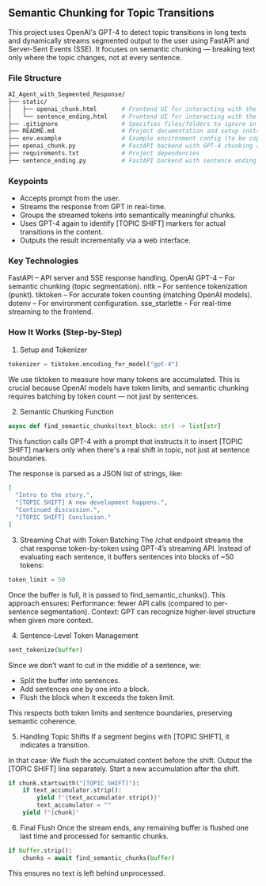 ## Semantic Chunking for Topic Transitions
This project uses OpenAI's GPT-4 to detect topic transitions in long texts and dynamically streams segmented output to the user using FastAPI and Server-Sent Events (SSE). It focuses on semantic chunking — breaking text only where the topic changes, not at every sentence.

### File Structure
```graphql
AI_Agent_with_Segmented_Response/
├── static/
│   ├── openai_chunk.html       # Frontend UI for interacting with the AI agent for openai based chunking
│   └── sentence_ending.html    # Frontend UI for interacting with the AI agent for sentence ending based    chunking
├── .gitignore                  # Specifies files/folders to ignore in Git
├── README.md                   # Project documentation and setup instructions
├── env.example                 # Example environment config (to be copied as `.env`)
├── openai_chunk.py             # FastAPI backend with GPT-4 chunking and streaming logic
├── requirements.txt            # Project dependencies
├── sentence_ending.py          # FastAPI backend with sentence ending based
```

### Keypoints
- Accepts prompt from the user.
- Streams the response from GPT in real-time.
- Groups the streamed tokens into semantically meaningful chunks.
- Uses GPT-4 again to identify [TOPIC SHIFT] markers for actual transitions in the content.
- Outputs the result incrementally via a web interface.

### Key Technologies
FastAPI – API server and SSE response handling.
OpenAI GPT-4 – For semantic chunking (topic segmentation).
nltk – For sentence tokenization (punkt).
tiktoken – For accurate token counting (matching OpenAI models).
dotenv – For environment configuration.
sse_starlette – For real-time streaming to the frontend.

### How It Works (Step-by-Step)
1. Setup and Tokenizer

```python
tokenizer = tiktoken.encoding_for_model("gpt-4")
```
We use tiktoken to measure how many tokens are accumulated. This is crucial because OpenAI models have token limits, and semantic chunking requires batching by token count — not just by sentences.

2. Semantic Chunking Function

```python
async def find_semantic_chunks(text_block: str) -> list[str]
```
This function calls GPT-4 with a prompt that instructs it to insert [TOPIC SHIFT] markers only when there's a real shift in topic, not just at sentence boundaries.

The response is parsed as a JSON list of strings, like:

```json
[
  "Intro to the story.",
  "[TOPIC SHIFT] A new development happens.",
  "Continued discussion.",
  "[TOPIC SHIFT] Conclusion."
]
```

3. Streaming Chat with Token Batching
The /chat endpoint streams the chat response token-by-token using GPT-4’s streaming API.
Instead of evaluating each sentence, it buffers sentences into blocks of ~50 tokens:

```python
token_limit = 50
```
Once the buffer is full, it is passed to find_semantic_chunks().
This approach ensures:
Performance: fewer API calls (compared to per-sentence segmentation).
Context: GPT can recognize higher-level structure when given more context.

4. Sentence-Level Token Management

```python
sent_tokenize(buffer)
```
Since we don’t want to cut in the middle of a sentence, we:
- Split the buffer into sentences.
- Add sentences one by one into a block.
- Flush the block when it exceeds the token limit.

This respects both token limits and sentence boundaries, preserving semantic coherence.

5. Handling Topic Shifts
If a segment begins with [TOPIC SHIFT], it indicates a transition.

In that case:
We flush the accumulated content before the shift. Output the [TOPIC SHIFT] line separately. Start a new accumulation after the shift.

```python
if chunk.startswith("[TOPIC SHIFT]"):
    if text_accumulator.strip():
        yield f"{text_accumulator.strip()}"
        text_accumulator = ""
    yield f"{chunk}"
```

6. Final Flush
Once the stream ends, any remaining buffer is flushed one last time and processed for semantic chunks.

```python
if buffer.strip():
    chunks = await find_semantic_chunks(buffer)
```
This ensures no text is left behind unprocessed.
